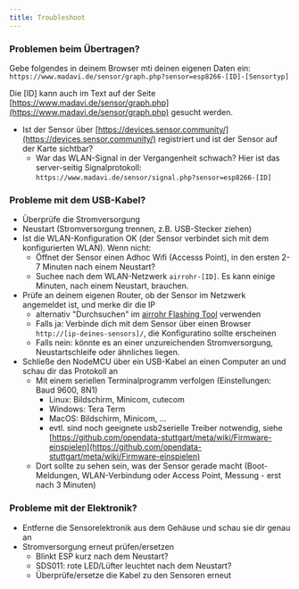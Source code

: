```yaml
---
title: Troubleshoot
---
```


### Problemen beim Übertragen?
Gebe folgendes in deinem Browser mti deinen eigenen Daten ein:
`https://www.madavi.de/sensor/graph.php?sensor=esp8266-[ID]-[Sensortyp]`

Die [ID] kann auch im Text auf der Seite [https://www.madavi.de/sensor/graph.php](https://www.madavi.de/sensor/graph.php) gesucht werden.

* Ist der Sensor über [https://devices.sensor.community/](https://devices.sensor.community/) registriert und ist der Sensor auf der Karte sichtbar?
    * War das WLAN-Signal in der Vergangenheit schwach?
        Hier ist das server-seitig Signalprotokoll: `https://www.madavi.de/sensor/signal.php?sensor=esp8266-[ID]`
        
### Probleme mit dem USB-Kabel?
* Überprüfe die Stromversorgung
* Neustart (Stromversorgung trennen, z.B. USB-Stecker ziehen)
* Ist die WLAN-Konfiguration OK (der Sensor verbindet sich mit dem konfigurierten WLAN). Wenn nicht:
    * Öffnet der Sensor einen Adhoc Wifi (Accesss Point), in den ersten 2-7 Minuten nach einem Neustart?
    * Suchee nach dem WLAN-Netzwerk `airrohr-[ID]`. Es kann einige Minuten, nach einem Neustart, brauchen.
* Prüfe an deinem eigenen Router, ob der Sensor im Netzwerk angemeldet ist, und merke dir die IP 
    * alternativ "Durchsuchen" im [airrohr Flashing Tool](https://github.com/opendata-stuttgart/airrohr-firmware-flasher/) verwenden
    * Falls ja: Verbinde dich mit dem Sensor über einen Browser `http://[ip-deines-sensors]/`, die Konfiguratino sollte erscheinen 
    * Falls nein: könnte es an einer unzureichenden Stromversorgung, Neustartschleife oder ähnliches liegen.
* Schließe den NodeMCU über ein USB-Kabel an einen Computer an und schau dir das Protokoll an 
    * Mit einem seriellen Terminalprogramm verfolgen (Einstellungen: Baud 9600, 8N1)
        * Linux: Bildschirm, Minicom, cutecom
        * Windows: Tera Term
        * MacOS: Bildschirm, Minicom, ...
        * evtl. sind noch geeignete usb2serielle Treiber notwendig, siehe [https://github.com/opendata-stuttgart/meta/wiki/Firmware-einspielen](https://github.com/opendata-stuttgart/meta/wiki/Firmware-einspielen)                                  
    * Dort sollte zu sehen sein, was der Sensor gerade macht (Boot-Meldungen, WLAN-Verbindung oder Access Point, Messung - erst nach 3 Minuten)

### Probleme mit der Elektronik?
* Entferne die Sensorelektronik aus dem Gehäuse und schau sie dir genau an
* Stromversorgung erneut prüfen/ersetzen
    * Blinkt ESP kurz nach dem Neustart?
    * SDS011: rote LED/Lüfter leuchtet nach dem Neustart?
    * Überprüfe/ersetze die Kabel zu den Sensoren erneut


